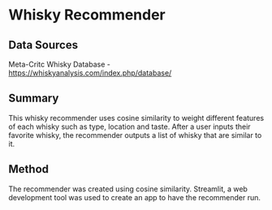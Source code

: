 # Whisky Recommender 

## Data Sources 

Meta-Critc Whisky Database - https://whiskyanalysis.com/index.php/database/

## Summary 
This whisky recommender uses cosine similarity to weight different features of each whisky such as type, location and taste. After a user inputs their favorite whisky, the recommender outputs a list of whisky that are similar to it. 

## Method 

The recommender was created using cosine similarity. 
Streamlit, a web development tool was used to create an app to have the recommender run. 
